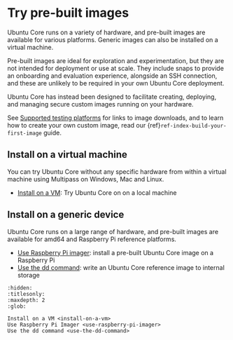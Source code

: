 # Try pre-built images

Ubuntu Core runs on a variety of hardware, and pre-built images are available for various platforms. Generic images can also be installed on a virtual machine.

Pre-built images are ideal for exploration and experimentation, but they are not intended for deployment or use at scale. They include snaps to provide an onboarding and evaluation experience, alongside an SSH connection, and these are unlikely to be required in your own Ubuntu Core deployment. 

Ubuntu Core has instead been designed to facilitate creating, deploying, and managing secure custom images running on your hardware.

See [Supported testing platforms](/reference/testing-platforms) for links to image downloads, and to learn how to create your own custom image, read our {ref}`ref-index-build-your-first-image` guide.

## Install on a virtual machine

You can try Ubuntu Core without any specific hardware from within a virtual machine using Multipass on Windows, Mac and Linux.

* [Install on a VM](install-on-a-vm): Try Ubuntu Core on on a local machine

## Install on a generic device

Ubuntu Core runs on a large range of hardware, and pre-built images are available for amd64 and Raspberry Pi reference platforms.

- [Use Raspberry Pi imager](use-raspberry-pi-imager): install a pre-built Ubuntu Core image on a Raspberry Pi
- [Use the dd command](use-the-dd-command): write an Ubuntu Core reference image to internal storage


```{toctree}
:hidden:
:titlesonly:
:maxdepth: 2
:glob:

Install on a VM <install-on-a-vm>
Use Raspberry Pi Imager <use-raspberry-pi-imager>
Use the dd command <use-the-dd-command>
